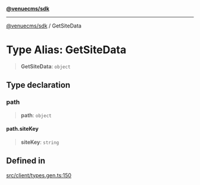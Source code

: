 [**@venuecms/sdk**](../README.md)

***

[@venuecms/sdk](../README.md) / GetSiteData

# Type Alias: GetSiteData

> **GetSiteData**: `object`

## Type declaration

### path

> **path**: `object`

#### path.siteKey

> **siteKey**: `string`

## Defined in

[src/client/types.gen.ts:150](https://github.com/venuecms/sdk/blob/a67bd36579ec58f05616b697172009f8707ee8a7/src/client/types.gen.ts#L150)
